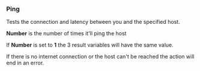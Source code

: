### Ping

Tests the connection and latency between you and the specified host.

**Number** is the number of times it\'ll ping the host

If **Number** is set to **1** the 3 result variables will have the same
value.

If there is no internet connection or the host can\'t be reached the
action will end in an error.
